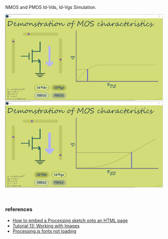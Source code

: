 NMOS and PMOS Id-Vds, Id-Vgs Simulation.

![](assets/00.png)<br>
![](assets/01.png)<br>
<br>
<br>


### references

- [How to embed a Processing sketch onto an HTML page](https://cs.nyu.edu/~kapp/cs101/processing_on_the_web/)
- [Tutorial 13: Working with Images](http://www.peepproject.com/tutorials/tutorial/19/view)
- [Processing.js fonts not loading](https://stackoverflow.com/q/55281154/1413259)
